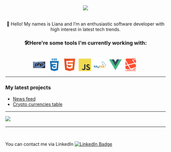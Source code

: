
<div id="header" align="center">
  <img src="https://media.giphy.com/media/0zV9svUZvFeU7Ox8Sh/giphy.gif" width="200"/>
  <div id="badges">
</div>
  <br>
  <p>👋 Hello! My names is Liana and I’m an enthusiastic software developer with high interest in latest tech trends.</p>

<h3>🛠Here're some tools I'm currently working with:</h3>
  <br>
  <div>
<img src="https://github.com/devicons/devicon/blob/master/icons/php/php-original.svg" title="NodeJS" alt="NodeJS" width="40" height="40"/>&nbsp;
  <img src="https://github.com/devicons/devicon/blob/master/icons/css3/css3-plain-wordmark.svg"  title="CSS3" alt="CSS" width="40" height="40"/>&nbsp;
  <img src="https://github.com/devicons/devicon/blob/master/icons/html5/html5-original.svg" title="HTML5" alt="HTML" width="40" height="40"/>&nbsp;
  <img src="https://github.com/devicons/devicon/blob/master/icons/javascript/javascript-original.svg" title="JavaScript" alt="JavaScript" width="40" height="40"/>&nbsp;
  <img src="https://github.com/devicons/devicon/blob/master/icons/mysql/mysql-original-wordmark.svg" title="MySQL"  alt="MySQL" width="40" height="40"/>&nbsp;
  <img src="https://github.com/devicons/devicon/blob/master/icons/vuejs/vuejs-original.svg" title="NodeJS" alt="NodeJS" width="40" height="40"/>&nbsp;
  <img src="https://github.com/devicons/devicon/blob/master/icons/laravel/laravel-plain-wordmark.svg" title="NodeJS" alt="NodeJS" width="40" height="40"/>&nbsp;
   
</div>
</div>

<hr>
<h3>My latest projects</h3>
<ul>
<li><a href="https://github.com/LianaDace/NewsApi.v1">News feed</a></li>
  <li><a href="https://github.com/LianaDace/crypto-currencies">Crypto currencies table</a></li>
</ul>
<hr>
<img class="img" src="https://github-readme-stats.vercel.app/api/top-langs/?username=LianaDace&theme=radical&layout=compact" />
<br>
<hr>
<br>
 <div id="badges">
<p aling="left">You can contact me via LinkedIn <a href="https://www.linkedin.com/in/lianadacestipniece/">
    <img src="https://img.shields.io/badge/LinkedIn-blue?style=for-the-badge&logo=linkedin&logoColor=white" alt="LinkedIn Badge"/>
  </a>
</p>
</div>
